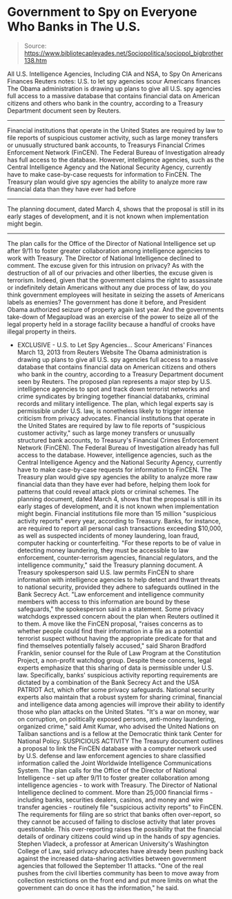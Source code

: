 # Government to Spy on Everyone Who Banks in The U.S.

> Source: https://www.bibliotecapleyades.net/Sociopolitica/sociopol_bigbrother138.htm

All
U.S. Intelligence Agencies,
Including
CIA and
NSA,
to
Spy On Americans Finances
Reuters
notes:
U.S. to
let spy agencies scour Americans finances
The Obama administration is drawing up
plans to give all U.S. spy agencies
full access to a massive database that contains financial data on
American citizens and others who bank in the country,
according to a Treasury Department document seen by Reuters.
***
Financial institutions that operate in
the United States are required by law to file reports of suspicious
customer activity, such as large money transfers or unusually
structured bank accounts, to Treasurys Financial Crimes Enforcement
Network (FinCEN).
The Federal Bureau of Investigation
already has full access to the database. However,
intelligence agencies, such as the
Central Intelligence Agency and the National Security Agency,
currently have to make case-by-case requests for information to
FinCEN.
The Treasury plan would give spy
agencies the ability to analyze more raw financial data than they
have ever had before
***
The planning document, dated March 4,
shows that the proposal is still in its early stages of development,
and it is not known when implementation might begin.
***
The plan calls for the Office of the
Director of National Intelligence set up after 9/11 to foster
greater collaboration among intelligence agencies to work with
Treasury. The Director of National Intelligence declined to comment.
The excuse given for this intrusion on
privacy?
As with the
destruction of all of our privacies and other liberties, the excuse
given is terrorism.
Indeed, given that the government claims the
right to
assassinate or indefinitely detain Americans without any due process of
law, do you think government employees will hesitate in seizing the
assets of Americans labels as enemies?
The government has
done it before, and President Obama
authorized seizure of property again last year.
And the governments take-down of Megaupload
was an exercise of the power to
seize all of the legal property held in a storage facility
because a handful of crooks have illegal property in theirs.
- EXCLUSIVE -
U.S. to Let Spy Agencies...
Scour Americans' Finances
March 13, 2013
from
Reuters Website
The
Obama administration is
drawing up plans to give all U.S. spy agencies full access to a massive
database that contains financial data on American citizens and others
who bank in the country, according to a Treasury Department document
seen by Reuters.
The proposed plan represents a major step by U.S. intelligence agencies
to spot and track down terrorist networks and crime syndicates by
bringing together financial databanks, criminal records and military
intelligence. The plan, which legal experts say is permissible under
U.S. law, is nonetheless likely to trigger intense criticism from
privacy advocates.
Financial institutions that operate in the United States are required by
law to file reports of "suspicious customer activity," such as large
money transfers or unusually structured bank accounts, to Treasury's
Financial Crimes Enforcement Network (FinCEN).
The Federal Bureau of Investigation already has full access to the
database.
However, intelligence agencies, such as the
Central
Intelligence Agency and the
National Security Agency, currently have to make case-by-case
requests for information to FinCEN.
The Treasury plan would give spy agencies the ability to analyze more
raw financial data than they have ever had before, helping them look for
patterns that could reveal attack plots or criminal schemes.
The planning document, dated March 4, shows that the proposal is still
in its early stages of development, and it is not known when
implementation might begin.
Financial institutions file more than 15 million "suspicious activity
reports" every year, according to Treasury.
Banks, for instance, are required to report
all personal cash transactions exceeding $10,000, as well as suspected
incidents of money laundering, loan fraud, computer hacking or
counterfeiting.
"For these reports to be of value in
detecting money laundering, they must be accessible to law
enforcement, counter-terrorism agencies, financial regulators, and
the intelligence community," said the Treasury planning document.
A Treasury spokesperson said U.S. law
permits FinCEN to share information with intelligence agencies to help
detect and thwart threats to national security, provided they adhere to
safeguards outlined in the Bank Secrecy Act.
"Law enforcement and intelligence
community members with access to this information are bound by these
safeguards," the spokesperson said in a statement.
Some privacy watchdogs expressed concern
about the plan when Reuters outlined it to them.
A move like the FinCEN proposal,
"raises concerns as to whether people
could find their information in a file as a potential terrorist
suspect without having the appropriate predicate for that and find
themselves potentially falsely accused," said Sharon Bradford
Franklin, senior counsel for the Rule of Law Program at the
Constitution Project, a non-profit watchdog group.
Despite these concerns, legal experts
emphasize that this sharing of data is permissible under U.S. law.
Specifically, banks' suspicious activity
reporting requirements are dictated by a combination of the Bank Secrecy
Act and the USA PATRIOT Act, which offer some privacy safeguards.
National security experts also maintain that a robust system for sharing
criminal, financial and intelligence data among agencies will improve
their ability to identify those who plan attacks on the United
States.
"It's a war on money, war on corruption,
on politically exposed persons, anti-money laundering, organized
crime," said Amit Kumar, who advised the United Nations on Taliban
sanctions and is a fellow at the Democratic think tank Center for
National Policy.
SUSPICIOUS
ACTIVITY
The Treasury document outlines a proposal to link the FinCEN database
with a computer network used by U.S. defense and law enforcement
agencies to share classified information called the Joint Worldwide
Intelligence Communications System.
The plan calls for the Office of the Director of National Intelligence -
set up after 9/11 to foster greater collaboration among intelligence
agencies - to work with Treasury. The Director of National Intelligence
declined to comment.
More than 25,000 financial firms - including banks, securities dealers,
casinos, and money and wire transfer agencies - routinely file
"suspicious activity reports" to FinCEN. The requirements for filing are
so strict that banks often over-report, so they cannot be accused of
failing to disclose activity that later proves questionable.
This over-reporting raises the possibility
that the financial details of ordinary citizens could wind up in the
hands of spy agencies.
Stephen Vladeck, a professor at American University's Washington
College of Law, said privacy advocates have already been pushing back
against the increased data-sharing activities between government
agencies that followed the
September 11 attacks.
"One of the real pushes from the civil
liberties community has been to move away from collection
restrictions on the front end and put more limits on what the
government can do once it has the information," he said.
